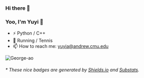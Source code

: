 ### Hi there 👋

<!--
**George-ao/George-ao** is a ✨ _special_ ✨ repository because its `README.md` (this file) appears on your GitHub profile.

Here are some ideas to get you started:

- 🔭 I’m currently working on ...
I’m currently learning
- 👯 I’m looking to collaborate on ...
- 🤔 I’m looking for help with ...
- 💬 Ask me about ...
- 📫 How to reach me: ...
- 😄 Pronouns: ...
- ⚡ Fun fact: ...
-->
### Yoo, I'm Yuyi 👋
- ⚡ Python / C++
- 🏃 Running / Tennis 
- 📫 How to reach me: yuyia@andrew.cmu.edu

<p align="left"> <img src="https://komarev.com/ghpvc/?username=George-ao&label=Profile%20views&color=10b40e&style=flat-square" alt="George-ao" /> </p>

<h6>* These nice badges are generated by <a href="https://shields.io/">Shields.io</a> and <a href="https://github.com/spencerwooo/Substats">Substats</a>.</h6>
